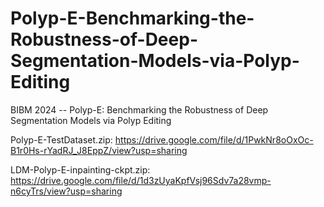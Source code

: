 # Polyp-E-Benchmarking-the-Robustness-of-Deep-Segmentation-Models-via-Polyp-Editing
BIBM 2024 -- Polyp-E: Benchmarking the Robustness of Deep Segmentation Models via Polyp Editing


Polyp-E-TestDataset.zip: https://drive.google.com/file/d/1PwkNr8oOxOc-B1r0Hs-rYadRJ_J8EppZ/view?usp=sharing

LDM-Polyp-E-inpainting-ckpt.zip: https://drive.google.com/file/d/1d3zUyaKpfVsj96Sdv7a28vmp-n6cyTrs/view?usp=sharing

